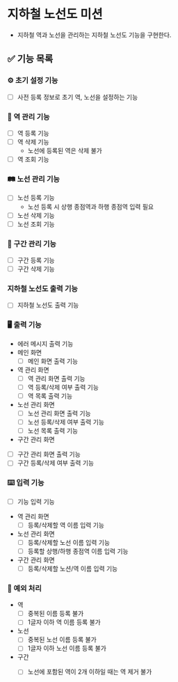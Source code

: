 # 지하철 노선도 미션
- 지하철 역과 노선을 관리하는 지하철 노선도 기능을 구현한다.

## ✅ 기능 목록

### ⚙️ 초기 설정 기능
- [ ] 사전 등록 정보로 초기 역, 노선을 설정하는 기능

### 🚉 역 관리 기능
- [ ] 역 등록 기능
- [ ] 역 삭제 기능
  - 노선에 등록된 역은 삭제 불가
- [ ] 역 조회 기능

### 🛤 노선 관리 기능
- [ ] 노선 등록 기능
  - 노선 등록 시 상행 종점역과 하행 종점역 입력 필요
- [ ] 노선 삭제 기능
- [ ] 노선 조회 기능

### 🚧 구간 관리 기능
- [ ] 구간 등록 기능
- [ ] 구간 삭제 기능

### 지하철 노선도 출력 기능
- [ ] 지하철 노선도 출력 기능

### 🖥 출력 기능
- 에러 메시지 출력 기능
- 메인 화면
  - [ ] 메인 화면 출력 기능
- 역 관리 화면
  - [ ] 역 관리 화면 출력 기능
  - [ ] 역 등록/삭제 여부 출력 기능
  - [ ] 역 목록 출력 기능
- 노선 관리 화면
  - [ ] 노선 관리 화면 출력 기능
  - [ ] 노선 등록/삭제 여부 출력 기능
  - [ ] 노선 목록 출력 기능
- 구간 관리 화면
- [ ] 구간 관리 화면 출력 기능
- [ ] 구간 등록/삭제 여부 출력 기능

### ⌨️ 입력 기능
- [ ] 기능 입력 기능
- 역 관리 화면
  - [ ] 등록/삭제할 역 이름 입력 기능
- 노선 관리 화면
  - [ ] 등록/삭제할 노선 이름 입력 기능
  - [ ] 등록할 상행/하행 종점역 이름 입력 기능
- 구간 관리 화면
  - [ ] 등록/삭제할 노션/역 이름 입력 기능

### 🚫 예외 처리
- 역
  - [ ] 중복된 이름 등록 불가
  - [ ] 1글자 이하 역 이름 등록 불가
- 노선
  - [ ] 중복된 노선 이름 등록 불가
  - [ ] 1글자 이하 노선 이름 등록 불가
- 구간
  - [ ] 노선에 포함된 역이 2개 이하일 때는 역 제거 불가

